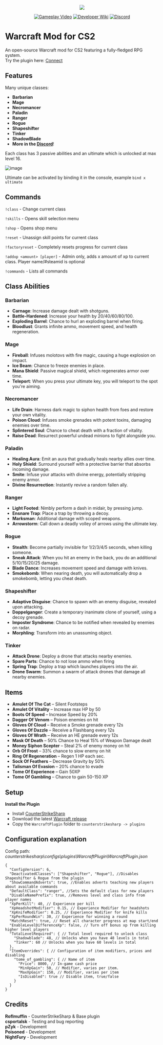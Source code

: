 <p align="center">
  <img src="https://github.com/user-attachments/assets/4f6fac3a-d098-4a41-8f46-2612e112529a">
</p>

<p align="center">
  <a href="https://www.youtube.com/watch?v=Z9HdF47zPss" target="_blank"><img src="https://img.shields.io/badge/Gameplay-Video-red?style=for-the-badge&logo=youtube" alt="Gameplay Video"></a>
  <a href="https://github.com/Wngui/CS2WarcraftMod/wiki" target="_blank"><img src="https://img.shields.io/badge/Developer-Wiki-blue?style=for-the-badge&logo=github" alt="Developer Wiki"></a>
  <a href="https://discord.gg/VvD8aUHCNW" target="_blank"><img src="https://img.shields.io/badge/Join-Discord-5865F2?style=for-the-badge&logo=discord&logoColor=white" alt="Discord"></a>
</p>

# Warcraft Mod for CS2

An open-source Warcraft mod for CS2 featuring a fully-fledged RPG system.</br>
Try the plugin here: [Connect](https://cs2browser.com/connect/136.244.80.208:27015)

## Features

Many unique classes:

- **Barbarian**
- **Mage**
- **Necromancer**
- **Paladin**
- **Ranger**
- **Rogue**
- **Shapeshifter**
- **Tinker**
- **ShadowBlade**
- **More in the [Discord](https://discord.gg/VvD8aUHCNW)**!

Each class has 3 passive abilities and an ultimate which is unlocked at max level 16.

![image](https://github.com/user-attachments/assets/3a96b1ba-0173-4b3e-8e2a-43b1ac091247)

Ultimate can be activated by binding it in the console, example
     ```
     bind x ultimate
     ```

## Commands
```!class``` - Change current class

```!skills``` - Opens skill selection menu

```!shop``` - Opens shop menu

```!reset``` - Unassign skill points for current class

```!factoryreset``` - Completely resets progress for current class

```!addxp <amount> [player]``` - Admin only, adds x amount of xp to current class. Player name/#steamid is optional

```!commands``` - Lists all commands

## Class Abilities

### Barbarian

- **Carnage**: Increase damage dealt with shotguns.
- **Battle-Hardened**: Increase your health by 20/40/60/80/100.
- **Exploding Barrel**: Chance to hurl an exploding barrel when firing.
- **Bloodlust**: Grants infinite ammo, movement speed, and health regeneration. 

### Mage

- **Fireball**: Infuses molotovs with fire magic, causing a huge explosion on impact.
- **Ice Beam**: Chance to freeze enemies in place.
- **Mana Shield**: Passive magical shield, which regenerates armor over time.
- **Teleport**: When you press your ultimate key, you will teleport to the spot you're aiming.

### Necromancer

- **Life Drain**: Harness dark magic to siphon health from foes and restore your own vitality.
- **Poison Cloud**: Infuses smoke grenades with potent toxins, damaging enemies over time.
- **Splintered Soul**: Chance to cheat death with a fraction of vitality.
- **Raise Dead**: Resurrect powerful undead minions to fight alongside you. 

### Paladin

- **Healing Aura**: Emit an aura that gradually heals nearby allies over time.
- **Holy Shield**: Surround yourself with a protective barrier that absorbs incoming damage.
- **Smite**: Infuse your attacks with divine energy, potentially stripping enemy armor.
- **Divine Resurrection**: Instantly revive a random fallen ally.

### Ranger

- **Light Footed**: Nimbly perform a dash in midair, by pressing jump.
- **Ensnare Trap**: Place a trap by throwing a decoy.
- **Marksman**: Additional damage with scoped weapons.
- **Arrowstorm**: Call down a deadly volley of arrows using the ultimate key.

### Rogue

- **Stealth**: Become partially invisible for 1/2/3/4/5 seconds, when killing someone.
- **Sneak Attack**: When you hit an enemy in the back, you do an additional 5/10/15/20/25 damage.
- **Blade Dance**: Increases movement speed and damage with knives.
- **Smokebomb**: When nearing death, you will automatically drop a smokebomb, letting you cheat death. 

### Shapeshifter

- **Adaptive Disguise**: Chance to spawn with an enemy disguise, revealed upon attacking.
- **Doppelganger**: Create a temporary inanimate clone of yourself, using a decoy grenade.
- **Imposter Syndrome**: Chance to be notified when revealed by enemies on radar.
- **Morphling**: Transform into an unassuming object.

### Tinker
- **Attack Drone**: Deploy a drone that attacks nearby enemies.
- **Spare Parts**: Chance to not lose ammo when firing 
- **Spring Trap**: Deploy a trap which launches players into the air.
- **Drone Swarm**: Summon a swarm of attack drones that damage all nearby enemies.

## Items
- **Amulet Of The Cat** – Silent Footsteps
- **Amulet Of Vitality** – Increase max HP by 50
- **Boots Of Speed** – Increase Speed by 20%
- **Dagger Of Venom** – Poison enemies on hit
- **Gloves Of Cloud** – Receive a Smoke grenade every 12s
- **Gloves Of Dazzle** – Receive a Flashbang every 12s
- **Gloves Of Wrath** – Receive an HE grenade every 12s
- **Mask Of Death** – 50% Chance to Heal 15% of Weapon Damage dealt
- **Money Siphon Scepter** – Steal 2% of enemy money on hit
- **Orb Of Frost** – 33% chance to slow enemy on hit
- **Ring Of Regeneration** – Regen 1 HP each sec.
- **Sock Of Feathers** – Decrease Gravity by 50%
- **Talisman Of Evasion** – 20% chance to evade
- **Tome Of Experience** – Gain 50XP
- **Tome Of Gambling** – Chance to gain 50-150 XP

## Setup

**Install the Plugin**
   - Install [CounterStrikeSharp](https://docs.cssharp.dev/docs/guides/getting-started.html)
   - Download the latest [Warcraft release](https://github.com/Wngui/CS2WarcraftMod/releases/latest)
   - Copy the `WarcraftPlugin` folder to `counterstrikesharp -> plugins`

## Configuration explanation
Config path: *counterstrikesharp\configs\plugins\WarcraftPlugin\WarcraftPlugin.json*
```jsonc
{
  "ConfigVersion": 6,
  "DeactivatedClasses": ["Shapeshifter", "Rogue"], //Disables Shapeshifter & Rogue from the plugin
  "ShowCommandAdverts": true, //Enables adverts teaching new players about available commands
  "DefaultClass": "ranger", //Sets the default class for new players
  "DisableNamePrefix": true, //Removes level and class info from player names
  "XpPerKill": 40, // Experience per kill
  "XpHeadshotModifier": 0.15, // Experience Modifier for headshots
  "XpKnifeModifier": 0.25, // Experience Modifier for knife kills
  "XpPerRoundWin": 30, // Experience for winning a round
  "MatchReset": true, // Reset all character progress at map start/end
  "EnableLevelDifferenceXp": false, // Turn off bonus xp from killing higher level players
  "TotalLevelRequired": { // Total level required to unlock class
    "Shadowblade": 48, // Unlocks when you have 48 levels in total 
    "Tinker": 60 // Unlocks when you have 60 levels in total 
  },
  "ItemOverrides": { // Configuration of item modifiers, prices and disabling
    "tome_of_gambling": { // Name of item
      "Price": 8000, // In-game cash price
      "MinXpGain": 50, // Modifier, varies per item. 
      "MaxXpGain": 150, // Modifier, varies per item
      "IsDisabled": true // Disable item, true/false
    }
  }
}
```

## Credits

**Roflmuffin** - CounterStrikeSharp & Base plugin</br>
**csportalsk** - Testing and bug reporting</br>
**pZyk** - Development</br>
**Poisoned** - Development</br>
**NightFury** - Development
